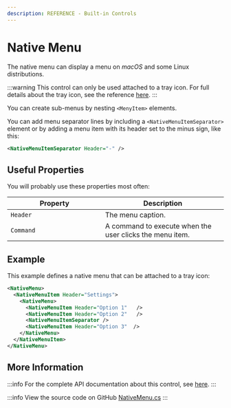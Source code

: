 ```yaml
---
description: REFERENCE - Built-in Controls
---
```


# Native Menu

The native menu can display a menu on _macOS_ and some Linux distributions.&#x20;

:::warning
This control can only be used attached to a tray icon. For full details about the tray icon, see the reference [here](detailed-reference/tray-icon.md).
:::

You can create sub-menus by nesting `<MenyItem>` elements.

You can add menu separator lines by including a `<NativeMenuItemSeparator>` element or by adding a menu item with its header set to the minus sign, like this:

```xml
<NativeMenuItemSeparator Header="-" />
```

## Useful Properties

You will probably use these properties most often:

<table><thead><tr><th width="204">Property</th><th>Description</th></tr></thead><tbody><tr><td><code>Header</code></td><td>The menu caption.</td></tr><tr><td><code>Command</code></td><td>A command to execute when the user clicks the menu item.</td></tr></tbody></table>

## Example

This example defines a native menu that can be attached to a tray icon:

```xml
<NativeMenu>
  <NativeMenuItem Header="Settings">
    <NativeMenu>
      <NativeMenuItem Header="Option 1"   />
      <NativeMenuItem Header="Option 2"   />
      <NativeMenuItemSeparator />
      <NativeMenuItem Header="Option 3"  />
    </NativeMenu>
  </NativeMenuItem>
</NativeMenu>
```

## More Information

:::info
For the complete API documentation about this control, see [here](http://reference.avaloniaui.net/api/Avalonia.Controls/NativeMenu/).
:::

:::info
View the source code on GitHub [NativeMenu.cs](https://github.com/AvaloniaUI/Avalonia/blob/master/src/Avalonia.Controls/NativeMenu.cs)
:::
